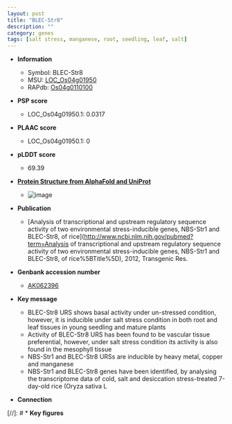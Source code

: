 ```yaml
---
layout: post
title: "BLEC-Str8"
description: ""
category: genes
tags: [salt stress, manganese, root, seedling, leaf, salt]
---
```


* **Information**  
    + Symbol: BLEC-Str8  
    + MSU: [LOC_Os04g01950](http://rice.plantbiology.msu.edu/cgi-bin/ORF_infopage.cgi?orf=LOC_Os04g01950)  
    + RAPdb: [Os04g0110100](http://rapdb.dna.affrc.go.jp/viewer/gbrowse_details/irgsp1?name=Os04g0110100)  

* **PSP score**  
    + LOC_Os04g01950.1: 0.0317 

* **PLAAC score**  
    + LOC_Os04g01950.1: 0 

* **pLDDT score**
    + 69.39

* **[Protein Structure from AlphaFold and UniProt](https://www.uniprot.org/uniprotkb/A0A0P0W623/entry#structure)**
    + ![image](https://ricepsp.github.io/images/A/AF-A0A0P0W623-F1.png)

* **Publication**  
    + [Analysis of transcriptional and upstream regulatory sequence activity of two environmental stress-inducible genes, NBS-Str1 and BLEC-Str8, of rice](http://www.ncbi.nlm.nih.gov/pubmed?term=Analysis of transcriptional and upstream regulatory sequence activity of two environmental stress-inducible genes, NBS-Str1 and BLEC-Str8, of rice%5BTitle%5D), 2012, Transgenic Res.

* **Genbank accession number**  
    + [AK062396](http://www.ncbi.nlm.nih.gov/nuccore/AK062396)

* **Key message**  
    + BLEC-Str8 URS shows basal activity under un-stressed condition, however, it is inducible under salt stress condition in both root and leaf tissues in young seedling and mature plants
    + Activity of BLEC-Str8 URS has been found to be vascular tissue preferential, however, under salt stress condition its activity is also found in the mesophyll tissue
    + NBS-Str1 and BLEC-Str8 URSs are inducible by heavy metal, copper and manganese
    + NBS-Str1 and BLEC-Str8 genes have been identified, by analysing the transcriptome data of cold, salt and desiccation stress-treated 7-day-old rice (Oryza sativa L

* **Connection**  

[//]: # * **Key figures**  


